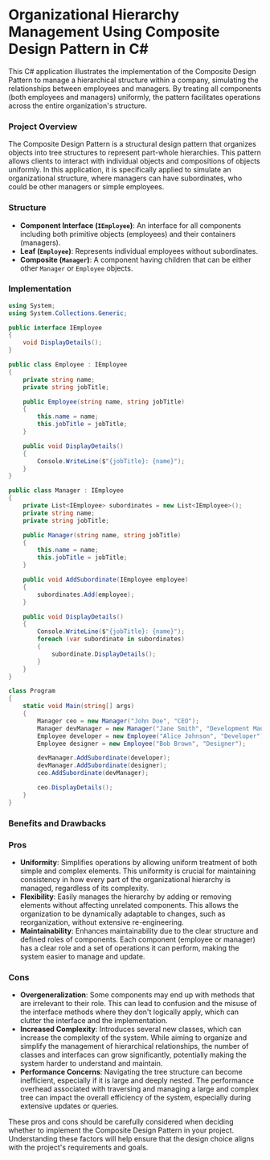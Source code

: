 # Organizational Hierarchy Management Using Composite Design Pattern in C#

This C# application illustrates the implementation of the Composite Design Pattern to manage a hierarchical structure within a company, simulating the relationships between employees and managers. By treating all components (both employees and managers) uniformly, the pattern facilitates operations across the entire organization's structure.

### Project Overview

The Composite Design Pattern is a structural design pattern that organizes objects into tree structures to represent part-whole hierarchies. This pattern allows clients to interact with individual objects and compositions of objects uniformly. In this application, it is specifically applied to simulate an organizational structure, where managers can have subordinates, who could be other managers or simple employees.

### Structure

- **Component Interface (`IEmployee`)**: An interface for all components including both primitive objects (employees) and their containers (managers).
- **Leaf (`Employee`)**: Represents individual employees without subordinates.
- **Composite (`Manager`)**: A component having children that can be either other `Manager` or `Employee` objects.

### Implementation

```csharp
using System;
using System.Collections.Generic;

public interface IEmployee
{
    void DisplayDetails();
}

public class Employee : IEmployee
{
    private string name;
    private string jobTitle;

    public Employee(string name, string jobTitle)
    {
        this.name = name;
        this.jobTitle = jobTitle;
    }

    public void DisplayDetails()
    {
        Console.WriteLine($"{jobTitle}: {name}");
    }
}

public class Manager : IEmployee
{
    private List<IEmployee> subordinates = new List<IEmployee>();
    private string name;
    private string jobTitle;

    public Manager(string name, string jobTitle)
    {
        this.name = name;
        this.jobTitle = jobTitle;
    }

    public void AddSubordinate(IEmployee employee)
    {
        subordinates.Add(employee);
    }

    public void DisplayDetails()
    {
        Console.WriteLine($"{jobTitle}: {name}");
        foreach (var subordinate in subordinates)
        {
            subordinate.DisplayDetails();
        }
    }
}

class Program
{
    static void Main(string[] args)
    {
        Manager ceo = new Manager("John Doe", "CEO");
        Manager devManager = new Manager("Jane Smith", "Development Manager");
        Employee developer = new Employee("Alice Johnson", "Developer");
        Employee designer = new Employee("Bob Brown", "Designer");

        devManager.AddSubordinate(developer);
        devManager.AddSubordinate(designer);
        ceo.AddSubordinate(devManager);

        ceo.DisplayDetails();
    }
}
```

### Benefits and Drawbacks
### Pros

- **Uniformity**: Simplifies operations by allowing uniform treatment of both simple and complex elements. This uniformity is crucial for maintaining consistency in how every part of the organizational hierarchy is managed, regardless of its complexity.
- **Flexibility**: Easily manages the hierarchy by adding or removing elements without affecting unrelated components. This allows the organization to be dynamically adaptable to changes, such as reorganization, without extensive re-engineering.
- **Maintainability**: Enhances maintainability due to the clear structure and defined roles of components. Each component (employee or manager) has a clear role and a set of operations it can perform, making the system easier to manage and update.

### Cons

- **Overgeneralization**: Some components may end up with methods that are irrelevant to their role. This can lead to confusion and the misuse of the interface methods where they don't logically apply, which can clutter the interface and the implementation.
- **Increased Complexity**: Introduces several new classes, which can increase the complexity of the system. While aiming to organize and simplify the management of hierarchical relationships, the number of classes and interfaces can grow significantly, potentially making the system harder to understand and maintain.
- **Performance Concerns**: Navigating the tree structure can become inefficient, especially if it is large and deeply nested. The performance overhead associated with traversing and managing a large and complex tree can impact the overall efficiency of the system, especially during extensive updates or queries.

These pros and cons should be carefully considered when deciding whether to implement the Composite Design Pattern in your project. Understanding these factors will help ensure that the design choice aligns with the project's requirements and goals.
